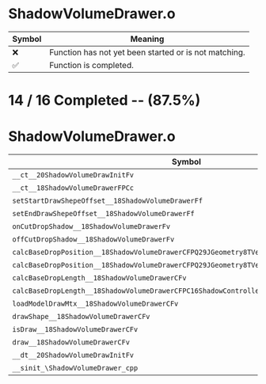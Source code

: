 # ShadowVolumeDrawer.o
| Symbol | Meaning 
| ------------- | ------------- 
| :x: | Function has not yet been started or is not matching. 
| :white_check_mark: | Function is completed. 


# 14 / 16 Completed -- (87.5%)
# ShadowVolumeDrawer.o
| Symbol | Decompiled? |
| ------------- | ------------- |
| `__ct__20ShadowVolumeDrawInitFv` | :white_check_mark: |
| `__ct__18ShadowVolumeDrawerFPCc` | :white_check_mark: |
| `setStartDrawShepeOffset__18ShadowVolumeDrawerFf` | :white_check_mark: |
| `setEndDrawShepeOffset__18ShadowVolumeDrawerFf` | :white_check_mark: |
| `onCutDropShadow__18ShadowVolumeDrawerFv` | :white_check_mark: |
| `offCutDropShadow__18ShadowVolumeDrawerFv` | :white_check_mark: |
| `calcBaseDropPosition__18ShadowVolumeDrawerCFPQ29JGeometry8TVec3<f>` | :white_check_mark: |
| `calcBaseDropPosition__18ShadowVolumeDrawerCFPQ29JGeometry8TVec3<f>PC16ShadowController` | :x: |
| `calcBaseDropLength__18ShadowVolumeDrawerCFv` | :white_check_mark: |
| `calcBaseDropLength__18ShadowVolumeDrawerCFPC16ShadowController` | :x: |
| `loadModelDrawMtx__18ShadowVolumeDrawerCFv` | :white_check_mark: |
| `drawShape__18ShadowVolumeDrawerCFv` | :white_check_mark: |
| `isDraw__18ShadowVolumeDrawerCFv` | :white_check_mark: |
| `draw__18ShadowVolumeDrawerCFv` | :white_check_mark: |
| `__dt__20ShadowVolumeDrawInitFv` | :white_check_mark: |
| `__sinit_\ShadowVolumeDrawer_cpp` | :white_check_mark: |
